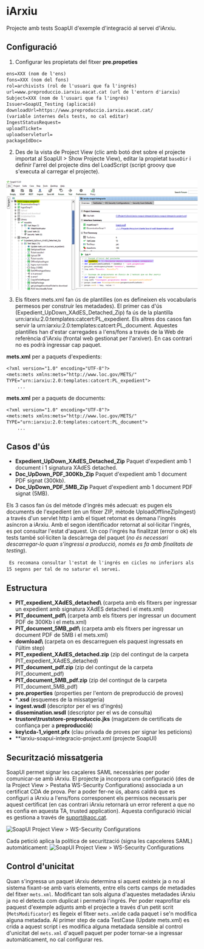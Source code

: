 # iArxiu
Projecte amb tests SoapUI d'exemple d'integració al servei d'iArxiu.

## Configuració
1. Configurar les propietats del fitxer **pre.propeties**

```
ens=XXX (nom de l'ens)
fons=XXX (nom del fons)
rol=archivists (rol de l'usuari que fa l'ingrés)
url=www.preproduccio.iarxiu.eacat.cat (url de l'entorn d'iarxiu)
Subject=XXX (nom de l'usuari que fa l'ingrés)
Issuer=SoapUI_Testing (aplicació)
downloadUrl=https://www.preproduccio.iarxiu.eacat.cat/
(variable internes dels tests, no cal editar)
IngestStatusRequest= 
uploadTicket=
uploadservleturl=
packageIdDoc=
```

2. Des de la vista de Project View (clic amb botó dret sobre el projecte importat al SoapUI > Show Projecte View), editar la propietat ```baseDir``` i definir l'arrel del projecte dins del LoadScript (script groovy que s'executa al carregar el projecte).

![SoapUI Project View > Overview > LoadScript](/img/loadscript.PNG?raw=true "SoapUI Project View > Overview > LoadScript")

3. Els fitxers mets.xml fan ús de plantilles (on es defineixen els vocabularis permesos per construir les metadades). El primer cas d'ús (Expedient_UpDown_XAdES_Detached_Zip) fa ús de la plantilla urn:iarxiu:2.0:templates:catcert:PL_expedient. Els altres dos casos fan servir la urn:iarxiu:2.0:templates:catcert:PL_document.
Aquestes plantilles han d'estar carregades a l'ens/fons a través de la Web de referència d'iArxiu (frontal web gestionat per l'arxiver). En cas contrari no es podrà ingressar cap paquet.

**mets.xml** per a paquets d'expedients:
```
<?xml version="1.0" encoding="UTF-8"?>
<mets:mets xmlns:mets="http://www.loc.gov/METS/" TYPE="urn:iarxiu:2.0:templates:catcert:PL_expedient">
	...
```
**mets.xml** per a paquets de documents:
```
<?xml version="1.0" encoding="UTF-8"?>
<mets:mets xmlns:mets="http://www.loc.gov/METS/" TYPE="urn:iarxiu:2.0:templates:catcert:PL_document">
	...
```

## Casos d'ús
* **Expedient_UpDown_XAdES_Detached_Zip**
Paquet d'expedient amb 1 document i 1 signatura XAdES detached.
* **Doc_UpDown_PDF_300Kb_Zip**
Paquet d'expedient amb 1 document PDF signat (300kb).
* **Doc_UpDown_PDF_5MB_Zip**
Paquet d'expedient amb 1 document PDF signat (5MB).

Els 3 casos fan ús del mètode d'ingrés més adecuat: es pugen els documents de l'expedient (en un fitxer ZIP, mètode UploadOfflineZipIngest) a través d'un servlet http i amb el tiquet retornat es demana l'ingrés asíncron a iArxiu. Amb el segon identificador retornat al sol·licitar l'ingrés, es pot consultar l'estat d'aquest.
Un cop l'ingrés ha finalitzat (error o ok) els tests també sol·liciten la descàrrega del paquet (_no és necessari descarregar-lo quan s'ingressi a producció, només es fa amb finalitats de testing_).

``` Es recomana consultar l'estat de l'ingrés en cicles no inferiors als 15 segons per tal de no saturar el servei.```

## Estructura

* **PIT_expedient_XAdES_detached\\** (carpeta amb els fitxers per ingressar un expedient amb signatura XAdES detached i el mets.xml)
* **PIT_document_pdf\\** (carpeta amb els fitxers per ingressar un document PDF de 300Kb i el mets.xml)
* **PIT_document_5MB_pdf\\** (carpeta amb els fitxers per ingressar un document PDF de 5MB i el mets.xml)
* **download\\** (carpeta on es descarreguen els paquest ingressats en l'últim step)
* **PIT_expedient_XAdES_detached.zip** (zip del contingut de la carpeta PIT_expedient_XAdES_detached)
* **PIT_document_pdf.zip** (zip del contingut de la carpeta PIT_document_pdf)
* **PIT_document_5MB_pdf.zip** (zip del contingut de la carpeta PIT_document_5MB_pdf)
* **pre.properties** (properties per l'entorn de preproducció de proves)
* ***.xsd** (esquemes de la missatgeria)
* **ingest.wsdl** (descriptor per el ws d'ingrés)
* **dissemination.wsdl** (descriptor per el ws de consulta)
* **trustore\truststore-preproduccio.jks** (magatzem de certificats de confiança per a **preproducció**)
* **key\cda-1_vigent.pfx** (clau privada de proves per signar les peticions)
* **iarxiu-soapui-integracio-project.xml (projecte SoapUI)

## Securització missatgeria
SoapUI permet signar les caçaleres SAML necessàries per poder comunicar-se amb iArxiu. El projecte ja incorpora una configuració (des de la Project View > Pestaña WS-Security Configurations) associada a un certificat CDA de prova.
Per a poder fer-ne ús, abans caldrà que es configuri a iArxiu a l'ens/fons corresponent els permisos necessaris per aquest certificat (en cas contrari iArxiu retornarà un error referent a que no es confia en aquesta TA, trusted application). 
Aquesta configuració inicial es gestiona a través de suport@aoc.cat.

![SoapUI Project View > WS-Security Configurations](/img/ws-security.PNG?raw=true "SoapUI Project View > WS-Security Configurations")

Cada petició aplica la política de securització (signa les capceleres SAML) automàticament:
![SoapUI Project View > WS-Security Configurations](/img/ws-security_request.PNG?raw=true "SoapUI Project View > WS-Security Configurations")

## Control d'unicitat
Quan s'ingressa un paquet iArxiu determina si aquest existeix ja o no al sistema fixant-se amb varis elements, entre ells certs camps de metadades del fitxer ```mets.xml```.
Modificant tan sols alguna d'aquestes metadades iArxiu ja no el detecta com duplicat i permetrà l'ingrés. Per poder reaprofitar els paquest d'exemple adjunts amb el projecte a través d'un petit scrit (```MetsModificator```) es llegeix el fitxer ```mets.xml```de cada paquet i se'n modifica alguna metadada.
Al primer step de cada TestCase (Update mets.xml) es crida a aquest script i es modifica alguna metadada sensible al control d'unicitat del ```mets.xml``` d'aquell paquet per poder tornar-se a ingressar automàticament, no cal configurar res.

